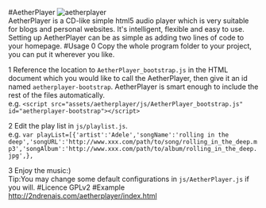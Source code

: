 #AetherPlayer
![aetherplayer](http://2ndrenais.com/aetherplayer.png)  
AetherPlayer is a CD-like simple html5 audio player which is very suitable for blogs and personal websites. It's intelligent, flexible and easy to use. Setting up AetherPlayer can be as simple as adding two lines of code to your homepage.
#Usage
0 Copy the whole program folder to your project, you can put it wherever you like.  

1 Reference the location to `AetherPlayer_bootstrap.js` in the HTML document which you would like to call the AetherPlayer, then give it an id named `aetherplayer-bootstrap`. AetherPlayer is smart enough to include the rest of the files automatically.  
e.g. `<script src="assets/aetherplayer/js/AetherPlayer_bootstrap.js" id="aetherplayer-bootstrap"></script>`  

2 Edit the play list in `js/playlist.js`.  
e.g. `var playList=[{'artist':'Adele','songName':'rolling in the deep','songURL':'http://www.xxx.com/path/to/song/rolling_in_the_deep.mp3','songAlbum':'http://www.xxx.com/path/to/album/rolling_in_the_deep.jpg',},`  

3 Enjoy the music:)  
Tip:You may change some default configurations in `js/AetherPlayer.js` if you will.
#Licence
GPLv2
#Example
http://2ndrenais.com/aetherplayer/index.html



